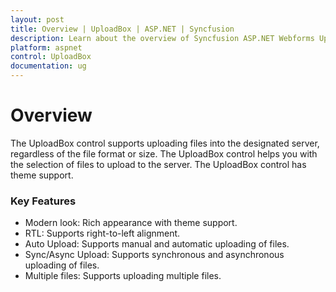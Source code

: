 ```yaml
---
layout: post
title: Overview | UploadBox | ASP.NET | Syncfusion
description: Learn about the overview of Syncfusion ASP.NET Webforms UploadBox control and more details.
platform: aspnet
control: UploadBox
documentation: ug
---
```


# Overview

The UploadBox control supports uploading files into the designated server, regardless of the file format or size. The UploadBox control helps you with the selection of files to upload to the server. The UploadBox control has theme support.

### Key Features

* Modern look: Rich appearance with theme support.
* RTL: Supports right-to-left alignment.
* Auto Upload: Supports manual and automatic uploading of files.
* Sync/Async Upload: Supports synchronous and asynchronous uploading of files.
* Multiple files: Supports uploading multiple files.